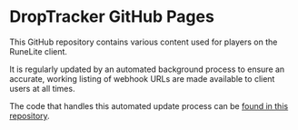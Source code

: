 # DropTracker GitHub Pages
This GitHub repository contains various content used for players on the RuneLite client.

It is regularly updated by an automated background process to ensure an accurate, working listing of webhook URLs are made available to client users at all times.

The code that handles this automated update process can be [found in this repository](https://github.com/droptracker-io/droptracker-internal).
